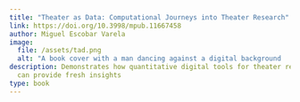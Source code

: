 ```yaml
---
title: "Theater as Data: Computational Journeys into Theater Research"
link: https://doi.org/10.3998/mpub.11667458
author: Miguel Escobar Varela
image:
  file: /assets/tad.png
  alt: "A book cover with a man dancing against a digital background   "
description: Demonstrates how quantitative digital tools for theater researchers
  can provide fresh insights
type: book
---
```

